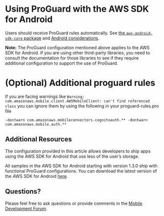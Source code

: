 # Using ProGuard with the AWS SDK for Android

Users should receive ProGuard rules automatically.
See [the `aws-android-sdk-core` package](aws-android-sdk-core/consumer-proguard-rules.pro) and
[Android considerations](https://developer.android.com/studio/projects/android-library#Considerations).

**Note:** The ProGuard configuration mentioned above applies to the AWS SDK for Android.
If you are using other third-party libraries, you need to consult the documentation
for those libraries to see if they require additional configuration to support the use of ProGuard.

# (Optional) Additional proguard rules
If you are facing warnings like `Warning: com.amazonaws.mobile.client.AWSMobileClient: can't find referenced class` you can ignore them by using the following in your proguard-rules.pro file

`
-dontwarn com.amazonaws.mobileconnectors.cognitoauth.**
-dontwarn com.amazonaws.mobile.auth.**
`

## Additional Resources

The configuration provided in this article allows developers to ship apps using the AWS SDK for Android
that use less of the user’s storage.

All samples in the AWS SDK for Android starting with version 1.3.0 ship with functional ProGuard configurations.
You can download the latest version of the AWS SDK for Android [here](https://aws.amazon.com/amplify/).

## Questions?

Please feel free to ask questions or provide comments in the [Mobile Development Forum](https://forums.aws.amazon.com/forum.jspa?forumID=88).

